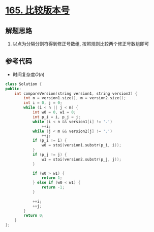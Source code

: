 # [165. 比较版本号](https://leetcode.cn/problems/compare-version-numbers/)

## 解题思路

1. 以点为分隔分割符得到修正号数组, 按照规则比较两个修正号数组即可


## 参考代码

+ 时间复杂度$O(n)$


```cpp
class Solution {
public:
    int compareVersion(string version1, string version2) {
        int n = version1.size(), m = version2.size();
        int i = 0, j = 0;
        while (i < n || j < m) {
            int w0 = 0, w1 = 0;
            int p_i = i, p_j = j;
            while (i < n && version1[i] != '.')
                ++i;
            while (j < m && version2[j] != '.')
                ++j;
            if (p_i != i) {
                w0 = stoi(version1.substr(p_i, i));
            }
            if (p_j != j) {
                w1 = stoi(version2.substr(p_j, j));
            }

            if (w0 > w1) {
                return 1;
            } else if (w0 < w1) {
                return -1;
            }
            
            ++i;
            ++j;
        }
        return 0;
    }
};

```
